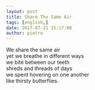 ```yaml
---
layout: post
title: Share The Same Air
tags: [english,]
date: 2017-07-21 15:17:00
author: pietro
---
```

We share the same air<br/>yet we breathe in different ways<br/>we bite between our teeth<br/>shreds and threads of days<br/>we spent hovering on one another<br/>like thirsty butterflies.
